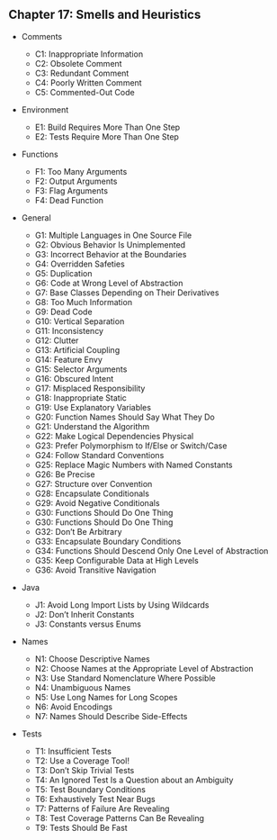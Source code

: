 ## Chapter 17: Smells and Heuristics

- Comments
	- C1: Inappropriate Information
	- C2: Obsolete Comment
	- C3: Redundant Comment
	- C4: Poorly Written Comment
	- C5: Commented-Out Code

- Environment
	- E1: Build Requires More Than One Step
	- E2: Tests Require More Than One Step

- Functions
	- F1: Too Many Arguments
	- F2: Output Arguments
	- F3: Flag Arguments
	- F4: Dead Function

- General
	- G1: Multiple Languages in One Source File
	- G2: Obvious Behavior Is Unimplemented
	- G3: Incorrect Behavior at the Boundaries
	- G4: Overridden Safeties
	- G5: Duplication
	- G6: Code at Wrong Level of Abstraction
	- G7: Base Classes Depending on Their Derivatives
	- G8: Too Much Information
	- G9: Dead Code
	- G10: Vertical Separation
	- G11: Inconsistency
	- G12: Clutter
	- G13: Artificial Coupling
	- G14: Feature Envy
	- G15: Selector Arguments
	- G16: Obscured Intent
	- G17: Misplaced Responsibility
	- G18: Inappropriate Static
	- G19: Use Explanatory Variables
	- G20: Function Names Should Say What They Do
	- G21: Understand the Algorithm
	- G22: Make Logical Dependencies Physical
	- G23: Prefer Polymorphism to If/Else or Switch/Case
	- G24: Follow Standard Conventions
	- G25: Replace Magic Numbers with Named Constants
	- G26: Be Precise
	- G27: Structure over Convention
	- G28: Encapsulate Conditionals
	- G29: Avoid Negative Conditionals
	- G30: Functions Should Do One Thing
	- G30: Functions Should Do One Thing
	- G32: Don’t Be Arbitrary
	- G33: Encapsulate Boundary Conditions
	- G34: Functions Should Descend Only One Level of Abstraction
	- G35: Keep Configurable Data at High Levels
	- G36: Avoid Transitive Navigation

- Java
	- J1: Avoid Long Import Lists by Using Wildcards
	- J2: Don’t Inherit Constants
	- J3: Constants versus Enums

- Names
	- N1: Choose Descriptive Names
	- N2: Choose Names at the Appropriate Level of Abstraction
	- N3: Use Standard Nomenclature Where Possible
	- N4: Unambiguous Names
	- N5: Use Long Names for Long Scopes
	- N6: Avoid Encodings
	- N7: Names Should Describe Side-Effects

- Tests
	- T1: Insufficient Tests
	- T2: Use a Coverage Tool!
	- T3: Don’t Skip Trivial Tests
	- T4: An Ignored Test Is a Question about an Ambiguity
	- T5: Test Boundary Conditions
	- T6: Exhaustively Test Near Bugs
	- T7: Patterns of Failure Are Revealing
	- T8: Test Coverage Patterns Can Be Revealing
	- T9: Tests Should Be Fast